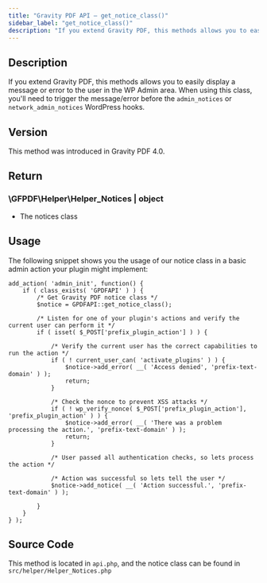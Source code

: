 ```yaml
---
title: "Gravity PDF API – get_notice_class()"
sidebar_label: "get_notice_class()"
description: "If you extend Gravity PDF, this methods allows you to easily display a message or error to the user in the WP Admin area."
---
```


## Description

If you extend Gravity PDF, this methods allows you to easily display a message or error to the user in the WP Admin area. When using this class, you'll need to trigger the message/error before the `admin_notices` or `network_admin_notices` WordPress hooks.

## Version

This method was introduced in Gravity PDF 4.0.

## Return

### \\GFPDF\\Helper\\Helper\_Notices \| object
* The notices class

## Usage

The following snippet shows you the usage of our notice class in a basic admin action your plugin might implement:

```
add_action( 'admin_init', function() {
    if ( class_exists( 'GPDFAPI' ) ) {
        /* Get Gravity PDF notice class */
        $notice = GPDFAPI::get_notice_class();

        /* Listen for one of your plugin's actions and verify the current user can perform it */
        if ( isset( $_POST['prefix_plugin_action'] ) ) {

            /* Verify the current user has the correct capabilities to run the action */
            if ( ! current_user_can( 'activate_plugins' ) ) {
                $notice->add_error( __( 'Access denied', 'prefix-text-domain' ) );
                return;
            }

            /* Check the nonce to prevent XSS attacks */
            if ( ! wp_verify_nonce( $_POST['prefix_plugin_action'], 'prefix_plugin_action' ) ) {
                $notice->add_error( __( 'There was a problem processing the action.', 'prefix-text-domain' ) );
                return;
            }

            /* User passed all authentication checks, so lets process the action */

            /* Action was successful so lets tell the user */
            $notice->add_notice( __( 'Action successful.', 'prefix-text-domain' ) );

        }
    }
} );
```

## Source Code

This method is located in `api.php`, and the notice class can be found in `src/helper/Helper_Notices.php`
